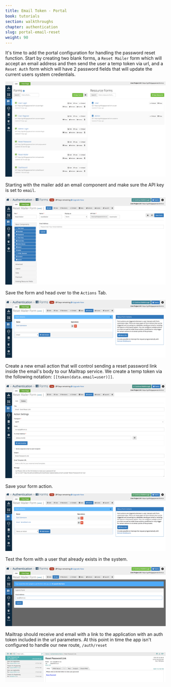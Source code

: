 ```yaml
---
title: Email Token - Portal
book: tutorials
section: walkthroughs
chapter: authentication
slug: portal-email-reset
weight: 90
---
```

It's time to add the portal configuration for handling the password reset function. Start by creating two blank forms,
a `Reset Mailer` form which will accept an email address and then send the user a temp token via url, and a `Reset Auth`
form which will have 2 password fields that will update the current users system credentials.

![Portal Password Reset Config](/assets/img/tutorials/walkthroughs/authentication/reset-mailer-01.png)

Starting with the mailer add an email component and make sure the API key is set to `email`.

![Portal Password Reset Config](/assets/img/tutorials/walkthroughs/authentication/reset-mailer-02.png)

Save the form and head over to the `Actions` Tab.

![Portal Password Reset Config](/assets/img/tutorials/walkthroughs/authentication/reset-mailer-03.png)

Create a new email action that will control sending a reset password link inside the email's body to our Mailtrap service.
We create a temp token via the following notation: `[[token(data.email=user)]]`.

![Portal Password Reset Config](/assets/img/tutorials/walkthroughs/authentication/reset-mailer-04.png)

Save your form action.

![Portal Password Reset Config](/assets/img/tutorials/walkthroughs/authentication/reset-mailer-05.png)

Test the form with a user that already exists in the system.

![Portal Password Reset Config](/assets/img/tutorials/walkthroughs/authentication/reset-mailer-06.png)

Mailtrap should receive and email with a link to the application with an auth token included in the url parameters.
At this point in time the app isn't configured to handle our new route, `/auth/reset`

![Portal Password Reset Config](/assets/img/tutorials/walkthroughs/authentication/reset-mailer-07.png)
